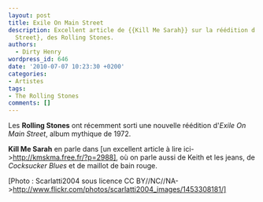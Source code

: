```yaml
---
layout: post
title: Exile On Main Street
description: Excellent article de {{Kill Me Sarah}} sur la réédition d'{Exile On Main
  Street}, des Rolling Stones.
authors:
  - Dirty Henry
wordpress_id: 646
date: '2010-07-07 10:23:30 +0200'
categories:
- Artistes
tags:
- The Rolling Stones
comments: []
---
```

Les __Rolling Stones__ ont récemment sorti une nouvelle réédition d'*Exile On Main Street*, album mythique de 1972.

__Kill Me Sarah__ en parle dans [un excellent article à lire ici->http://kmskma.free.fr/?p=2988], où on parle aussi de Keith et les jeans, de *Cocksucker Blues* et de maillot de bain rouge.

[Photo : Scarlatti2004 sous licence CC BY//NC//NA->http://www.flickr.com/photos/scarlatti2004_images/1453308181/]
